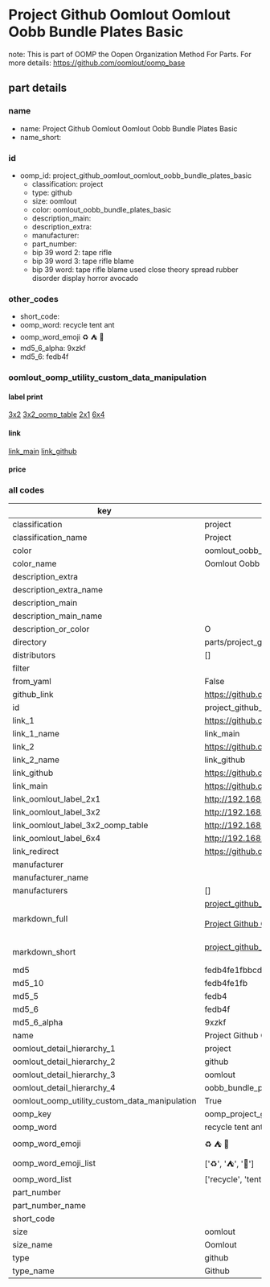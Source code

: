 # Project Github Oomlout Oomlout Oobb Bundle Plates Basic  

note: This is part of OOMP the Oopen Organization Method For Parts. For more details: https://github.com/oomlout/oomp_base

##  part details
  







### name
* name: Project Github Oomlout Oomlout Oobb Bundle Plates Basic
* name_short: 
### id
* oomp_id: project_github_oomlout_oomlout_oobb_bundle_plates_basic
  * classification: project
  * type: github
  * size: oomlout
  * color: oomlout_oobb_bundle_plates_basic
  * description_main: 
  * description_extra: 
  * manufacturer: 
  * part_number: 
  * bip 39 word 2: tape rifle
  * bip 39 word 3: tape rifle blame
  * bip 39 word: tape rifle blame used close theory spread rubber disorder display horror avocado

### other_codes
* short_code: 
* oomp_word: recycle tent ant
* oomp_word_emoji :recycle: :tent: :ant:
* md5_6_alpha: 9xzkf
* md5_6: fedb4f






### oomlout_oomp_utility_custom_data_manipulation
#### label print
[3x2](http://192.168.1.245:1112/?label=oomp%209xzkf)
[3x2_oomp_table](http://192.168.1.108:1112/?label=oomp%209xzkf)
[2x1](http://192.168.1.242:1112/?label=oomp%209xzkf)
[6x4](http://192.168.1.55:1112/?label=oomp%209xzkf)    

#### link

[link_main](https://github.com/oomlout/oomlout_oomp_version_1_messy/tree/main/parts/project_github_oomlout_oomlout_oobb_bundle_plates_basic) [link_github](https://github.com/oomlout/oomlout_oomp_version_1_messy/tree/main/parts/project_github_oomlout_oomlout_oobb_bundle_plates_basic)                             

#### price







### all codes 
| key | value |  
| --- | --- |  
| classification | project |  
| classification_name | Project |  
| color | oomlout_oobb_bundle_plates_basic |  
| color_name | Oomlout Oobb Bundle Plates Basic |  
| description_extra |  |  
| description_extra_name |  |  
| description_main |  |  
| description_main_name |  |  
| description_or_color | O  |  
| directory | parts/project_github_oomlout_oomlout_oobb_bundle_plates_basic |  
| distributors | [] |  
| filter |  |  
| from_yaml | False |  
| github_link | https://github.com/oomlout/oomlout_oomp_part_src/tree/main/parts/project_github_oomlout_oomlout_oobb_bundle_plates_basic |  
| id | project_github_oomlout_oomlout_oobb_bundle_plates_basic |  
| link_1 | https://github.com/oomlout/oomlout_oomp_version_1_messy/tree/main/parts/project_github_oomlout_oomlout_oobb_bundle_plates_basic |  
| link_1_name | link_main |  
| link_2 | https://github.com/oomlout/oomlout_oomp_version_1_messy/tree/main/parts/project_github_oomlout_oomlout_oobb_bundle_plates_basic |  
| link_2_name | link_github |  
| link_github | https://github.com/oomlout/oomlout_oomp_version_1_messy/tree/main/parts/project_github_oomlout_oomlout_oobb_bundle_plates_basic |  
| link_main | https://github.com/oomlout/oomlout_oomp_version_1_messy/tree/main/parts/project_github_oomlout_oomlout_oobb_bundle_plates_basic |  
| link_oomlout_label_2x1 | http://192.168.1.242:1112/?label=oomp%209xzkf |  
| link_oomlout_label_3x2 | http://192.168.1.245:1112/?label=oomp%209xzkf |  
| link_oomlout_label_3x2_oomp_table | http://192.168.1.108:1112/?label=oomp%209xzkf |  
| link_oomlout_label_6x4 | http://192.168.1.55:1112/?label=oomp%209xzkf |  
| link_redirect | https://github.com/oomlout/oomlout_oomp_version_1_messy/tree/main/parts/project_github_oomlout_oomlout_oobb_bundle_plates_basic |  
| manufacturer |  |  
| manufacturer_name |  |  
| manufacturers | [] |  
| markdown_full | [project_github_oomlout_oomlout_oobb_bundle_plates_basic](none)<br>[](none)<br>[Project Github Oomlout Oomlout Oobb Bundle Plates Basic](none)<br><br> |  
| markdown_short | [project_github_oomlout_oomlout_oobb_bundle_plates_basic](none)<br><br> |  
| md5 | fedb4fe1fbbcda638115defc2e6e6eee |  
| md5_10 | fedb4fe1fb |  
| md5_5 | fedb4 |  
| md5_6 | fedb4f |  
| md5_6_alpha | 9xzkf |  
| name | Project Github Oomlout Oomlout Oobb Bundle Plates Basic |  
| oomlout_detail_hierarchy_1 | project |  
| oomlout_detail_hierarchy_2 | github |  
| oomlout_detail_hierarchy_3 | oomlout |  
| oomlout_detail_hierarchy_4 | oobb_bundle_plates_basic |  
| oomlout_oomp_utility_custom_data_manipulation | True |  
| oomp_key | oomp_project_github_oomlout_oomlout_oobb_bundle_plates_basic |  
| oomp_word | recycle tent ant |  
| oomp_word_emoji | :recycle: :tent: :ant: |  
| oomp_word_emoji_list | [':recycle:', ':tent:', ':ant:'] |  
| oomp_word_list | ['recycle', 'tent', 'ant'] |  
| part_number |  |  
| part_number_name |  |  
| short_code |  |  
| size | oomlout |  
| size_name | Oomlout |  
| type | github |  
| type_name | Github |  
